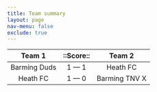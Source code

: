 ```yaml
---
title: Team summary
layout: page
nav-menu: false
exclude: true
---
```




|    Team 1    |  ::Score::  |    Team 2     |
|:------------:|:-----------:|:-------------:|
| Barming Duds | 1 &mdash; 1 |   Heath FC    |
|   Heath FC   | 1 &mdash; 0 | Barming TNV X |

 <br /><br /><br />